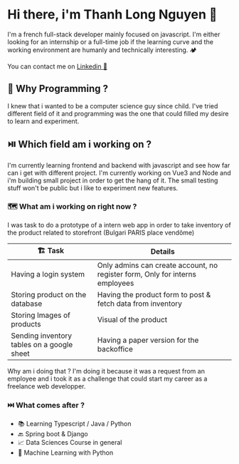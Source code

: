 # Hi there, i'm Thanh Long Nguyen 👋

I'm a french full-stack developer mainly focused on javascript. I'm either looking for an internship or a full-time job if the learning curve and the working environment are humanly and technically interesting. 🏕️

You can contact me on [Linkedin 🔗](https://www.linkedin.com/in/thanh-nguyen-paris/) 


## 🧭 Why Programming ? 

I knew that i wanted to be a computer science guy since child. I've tried 
different field of it and programming was the one that could filled my desire
to learn and experiment. 


## ⏯️ Which field am i working on ?

I'm currently learning frontend and backend with javascript and see how far can i get with different project.
I'm currently working on Vue3 and Node and i'm building small project in order to get the hang of it.
The small testing stuff won't be public but i like to experiment new features.

### 🗺️ What am i working on right now ?

I was task to do a prototype of a intern web app in order to take inventory of the product related to storefront (Bulgari PARIS place vendôme)

| 🏗️  Task                                  | Details |
-------------------------------------------------- | --- 
Having a login system|  Only admins can create account, no register form, Only for interns employees
Storing product on the database  |  Having the product form to post & fetch data from inventory
Storing Images of products  | Visual of the product
Sending inventory tables on a google sheet | Having a paper version for the backoffice  

Why am i doing that ?
I'm doing it because it was a request from an employee and i took it as a challenge that could start my career as a freelance web developper.

### ⏭️ What comes after ?

- 📚 Learning Typescript / Java / Python
- 🔙 Spring boot & Django
- 📈 Data Sciences Course in general
- 🤖 Machine Learning with Python
